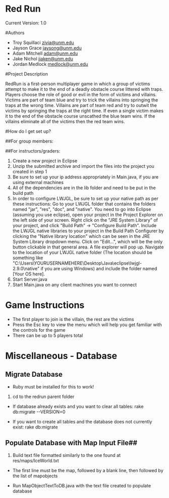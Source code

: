 # Red Run
Current Version: 1.0

#Authors
* Troy Squillaci <zivia@unm.edu>
* Jayson Grace <jaysong@unm.edu>
* Adam Mitchell <adam@unm.edu>
* Jake Nichol <jjaken@unm.edu>
* Jordan Medlock <medlock@unm.edu>

#Project Description

RedRun is a first-person multiplayer game in which a group of victims attempt to make it to the end of a deadly obstacle course littered with traps. Players choose the role of good or evil in the form of victims and villains. Victims are part of team blue and try to trick the villains into springing the traps at the wrong time. Villains are part of team red and try to outwit the victims by springing the traps at the right time. If even a single victim makes it to the end of the obstacle course unscathed the blue team wins. If the villains eliminate all of the victims then the red team wins.

#How do I get set up?

##For group members:


##For instructors/graders:

1. Create a new project in Eclipse
2. Unzip the submitted archive and import the files into the project you created in step 1
3. Be sure to set up your ip address appropriately in Main.java, if you are using external machines
4. All of the dependencies are in the lib folder and need to be put in the build path
5. In order to configure LWJGL, be sure to set up your native path as per these instructions:
Go to your LWJGL folder that contains the folders named "jar", "res", "doc", and "native". You need to go into Eclipse (assuming you use eclipse), open your project in the Project Explorer on the left side of your screen.
Right click on the "JRE System Library" of your project, and click "Build Path" -> "Configure Build Path".
Include the LWJGL native libraries to your project in the Build Path Configurer by clicking the "Native library location" which can be seen in the JRE System Library dropdown menu.
Click on "Edit...", which will be the only button clickable in that general area.
A file explorer will pop up. Navigate to the location of your LWJGL native folder (The location should be something like "C:\Users\YOURUSERNAMEHERE\Desktop\Java\eclipse\lwjgl-2.9.0\native" if you are using Windows) and include the folder named [Your OS here].
6. Start Server.java
7. Start Main.java on any client machines you want to connect

# Game Instructions #
* The first player to join is the villain, the rest are the victims
* Press the Esc key to view the menu which will help you get familiar with the controls for the game
* There can be up to 5 players total

# Miscellaneous - Database #

## Migrate Database ##
* Ruby must be installed for this to work!

1. cd to the redrun parent folder

* If database already exists and you want to clear all tables:
rake db:migrate --VERSION=0

* If you want to create all tables and the database does not currently exist:
rake db:migrate

## Populate Database with Map Input File##

1. Build text file formatted similarly to the one found at  res/maps/IceWorld.txt

* The first line must be the map, followed by a blank line, then followed by the list of mapobjects

* Run MapObjectTextToDB.java with the text file created to populate database
